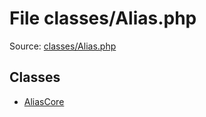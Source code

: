 File classes/Alias.php
=========

Source: [classes/Alias.php](https://github.com/PrestaShop/PrestaShop/blob/1.5.0.2/classes/Alias.php)


Classes
-------

* [AliasCore](class.AliasCore.md)

